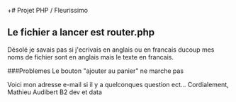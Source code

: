 +# Projet PHP / Fleurissimo
## Le fichier a lancer est router.php

Désolé je savais pas si j'ecrivais en anglais ou en francais ducoup mes noms de fichier sont en anglais mais le texte en francais. 


###Problemes
Le bouton "ajouter au panier" ne marche pas


Voici mon adresse e-mail si il y a quelconques question ect... 
Cordialement, Mathieu Audibert B2 dev et data
